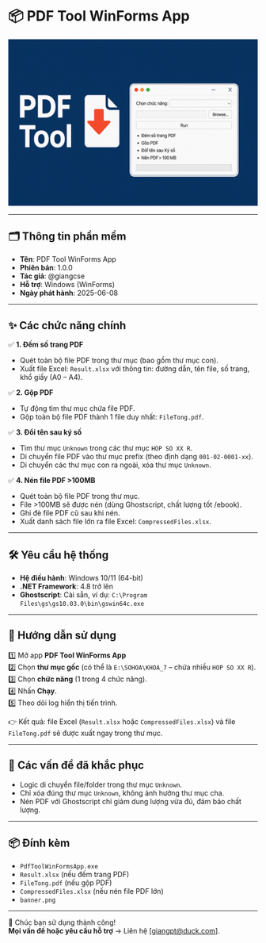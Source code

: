 ﻿# 📦 PDF Tool WinForms App

![Banner](banner.png)

---

## 🗂 Thông tin phần mềm
- **Tên**: PDF Tool WinForms App
- **Phiên bản**: 1.0.0
- **Tác giả**: @giangcse
- **Hỗ trợ**: Windows (WinForms)
- **Ngày phát hành**: 2025-06-08

---

## ✨ Các chức năng chính

✅ **1. Đếm số trang PDF**  
- Quét toàn bộ file PDF trong thư mục (bao gồm thư mục con).  
- Xuất file Excel: `Result.xlsx` với thông tin: đường dẫn, tên file, số trang, khổ giấy (A0 – A4).

✅ **2. Gộp PDF**  
- Tự động tìm thư mục chứa file PDF.  
- Gộp toàn bộ file PDF thành 1 file duy nhất: `FileTong.pdf`.

✅ **3. Đổi tên sau ký số**  
- Tìm thư mục `Unknown` trong các thư mục `HOP SO XX R`.  
- Di chuyển file PDF vào thư mục prefix (theo định dạng `001-02-0001-xx`).  
- Di chuyển các thư mục con ra ngoài, xóa thư mục `Unknown`.

✅ **4. Nén file PDF >100MB**  
- Quét toàn bộ file PDF trong thư mục.  
- File >100MB sẽ được nén (dùng Ghostscript, chất lượng tốt /ebook).  
- Ghi đè file PDF cũ sau khi nén.  
- Xuất danh sách file lớn ra file Excel: `CompressedFiles.xlsx`.

---

## 🛠 Yêu cầu hệ thống
- **Hệ điều hành**: Windows 10/11 (64-bit)
- **.NET Framework**: 4.8 trở lên
- **Ghostscript**: Cài sẵn, ví dụ: `C:\Program Files\gs\gs10.03.0\bin\gswin64c.exe`

---

## 🚀 Hướng dẫn sử dụng
1️⃣ Mở app **PDF Tool WinForms App**  
2️⃣ Chọn **thư mục gốc** (có thể là `E:\SOHOA\KHOA_7` – chứa nhiều `HOP SO XX R`).  
3️⃣ Chọn **chức năng** (1 trong 4 chức năng).  
4️⃣ Nhấn **Chạy**.  
5️⃣ Theo dõi log hiển thị tiến trình.

👉 Kết quả: file Excel (`Result.xlsx` hoặc `CompressedFiles.xlsx`) và file `FileTong.pdf` sẽ được xuất ngay trong thư mục.


---

## 🐞 Các vấn đề đã khắc phục
- Logic di chuyển file/folder trong thư mục `Unknown`.  
- Chỉ xóa đúng thư mục `Unknown`, không ảnh hưởng thư mục cha.  
- Nén PDF với Ghostscript chỉ giảm dung lượng vừa đủ, đảm bảo chất lượng.

---

## 📦 Đính kèm
- `PdfToolWinFormsApp.exe`  
- `Result.xlsx` (nếu đếm trang PDF)  
- `FileTong.pdf` (nếu gộp PDF)  
- `CompressedFiles.xlsx` (nếu nén file PDF lớn)  
- `banner.png`

---

🎉 Chúc bạn sử dụng thành công!  
**Mọi vấn đề hoặc yêu cầu hỗ trợ** → Liên hệ [giangpt@duck.com].

